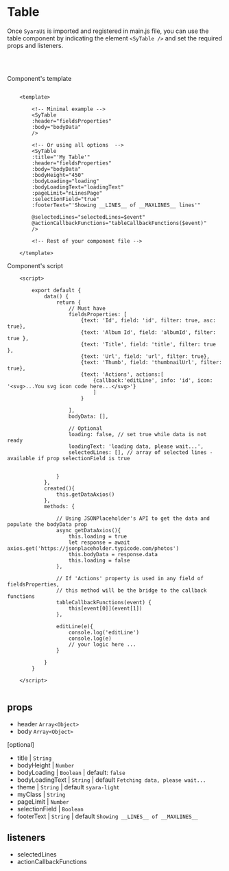 # Table

Once `SyaraUi` is imported and registered in main.js file, you can use the table component by indicating the element `<SyTable />` and set the required props and listeners.

<!-- <div style="text-align:center; margin: 30px auto;"><img src="/SyTable.PNG" /></div> -->
<div style="text-align:center; margin: 30px auto;"><img :src="$withBase('/SyTable.PNG')" /></div>

Component's template
``` vue

    <template>

        <!-- Minimal example -->
        <SyTable 
        :header="fieldsProperties" 
        :body="bodyData" 
        />

        <!-- Or using all options  -->
        <SyTable 
        :title="'My Table'"
        :header="fieldsProperties" 
        :body="bodyData" 
        :bodyHeight="450"
        :bodyLoading="loading"
        :bodyLoadingText="loadingText"
        :pageLimit="nLinesPage" 
        :selectionField="true"
        :footerText="'Showing __LINES__ of __MAXLINES__ lines'"

        @selectedLines="selectedLines=$event"
        @actionCallbackFunctions="tableCallbackFunctions($event)"
        />

        <!-- Rest of your component file -->

    </template>
```
Component's script
``` vue
    <script>

        export default {
            data() {
                return {
                    // Must have
                    fieldsProperties: [
                        {text: 'Id', field: 'id', filter: true, asc: true},
                        {text: 'Album Id', field: 'albumId', filter: true },
                        {text: 'Title', field: 'title', filter: true },
                        {text: 'Url', field: 'url', filter: true},
                        {text: 'Thumb', field: 'thumbnailUrl', filter: true},
                        {text: 'Actions', actions:[
                            {callback:'editLine', info: 'id', icon: '<svg>...You svg icon code here...</svg>'}
                            ]    
                        }

                    ],
                    bodyData: [],

                    // Optional
                    loading: false, // set true while data is not ready
                    loadingText: 'loading data, please wait...', 
                    selectedLines: [], // array of selected lines - available if prop selectionField is true
           

                }
            },
            created(){
                this.getDataAxios()
            },
            methods: {

                // Using JSONPlaceholder's API to get the data and populate the bodyData prop
                async getDataAxios(){
                    this.loading = true
                    let response = await axios.get('https://jsonplaceholder.typicode.com/photos')
                    this.bodyData = response.data
                    this.loading = false
                },

                // If 'Actions' property is used in any field of fieldsProperties,
                // this method will be the bridge to the callback functions
                tableCallbackFunctions(event) {
                    this[event[0]](event[1])
                },

                editLine(e){
                    console.log('editLine')
                    console.log(e)
                    // your logic here ...
                }
            
            }
        }

    </script>
   
```

## props

* header `Array<Object>`
* body `Array<Object>`

[optional]
* title | `String`
* bodyHeight | `Number`
* bodyLoading | `Boolean` | default: `false`
* bodyLoadingText | `String` | default `Fetching data, please wait...`
* theme | `String` | default `syara-light`
* myClass | `String` 
* pageLimit | `Number`
* selectionField | `Boolean`
* footerText | `String` | default `Showing __LINES__ of __MAXLINES__`


## listeners

* selectedLines
* actionCallbackFunctions